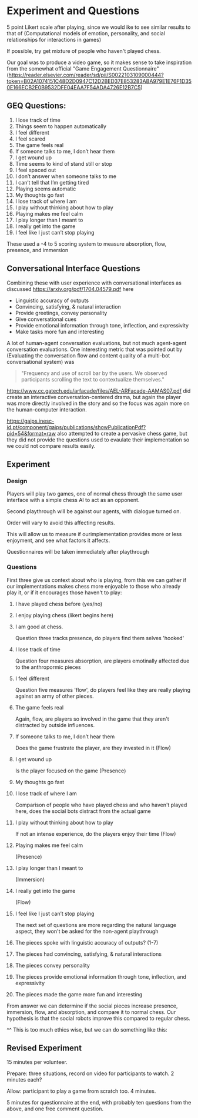 # Experiment and Questions

5 point Likert scale after playing, since we would ike to see similar results to that of (Computational models of emotion, personality, and social
relationships for interactions in games)

If possible, try get mixture of people who haven't played chess.

Our goal was to produce a video game, so it makes sense to take inspiration from the somewhat official "Game Engagement Questionnaire" (<https://reader.elsevier.com/reader/sd/pii/S0022103109000444?token=B02A1074151C48D2D0947C12D2BED37E853283ABA979E1E76F1D350E166ECB2E0B9532DFE04EAA7F54ADA4726E12B7C5>)

## GEQ Questions: 

1. I lose track of time
2. Things seem to happen automatically
3. I feel different
4. I feel scared
5. The game feels real
6. If someone talks to me, I don’t hear them
7. I get wound up
8. Time seems to kind of stand still or stop
9. I feel spaced out
10. I don’t answer when someone talks to me
11. I can’t tell that I’m getting tired
12. Playing seems automatic
13. My thoughts go fast
14. I lose track of where I am
15. I play without thinking about how to play
16. Playing makes me feel calm
17. I play longer than I meant to
18. I really get into the game
19. I feel like I just can’t stop playing

These used a -4 to 5 scoring system to measure absorption, flow, presence, and immersion

## Conversational Interface Questions 

Combining these with user experience with conversational interfaces as discussed <https://arxiv.org/pdf/1704.04579.pdf> here

* Linguistic accuracy of outputs
* Convincing, satisfying, & natural
  interaction
* Provide greetings, convey personality
* Give conversational cues
* Provide emotional information through
  tone, inflection, and expressivity 
* Make tasks more fun and interesting

A lot of human-agent conversation evaluations, but not much agent-agent conversation evaluations. One interesting metric that was pointed out by (Evaluating the conversation flow and content quality of a multi-bot conversational system) was 

> "Frequency and use of scroll bar by the users. We observed participants scrolling the text to contextualize themselves."

<https://www.cc.gatech.edu/arfacade/files/AEL-ARFacade-AAMAS07.pdf> did create an interactive conversation-centered drama, but again the player was more directly involved in the story and so the focus was again more on the human-computer interaction. 

<https://gaips.inesc-id.pt/component/gaips/publications/showPublicationPdf?pid=54&format=raw> also attempted to create a pervasive chess game, but they did not provide the questions used to evaulate their implementation so we could not compare results easily.

## Experiment

### Design 

Players will play two games, one of normal chess through the same user interface with a simple chess AI to act as an opponent.

Second playthrough will be against our agents, with dialogue turned on.

Order will vary to avoid this affecting results.

This will allow us to measure if ourimplementation provides more or less enjoyment, and see what factors it affects.

Questionnaires will be taken immediately after playthrough

### Questions

First three give us context about who is playing, from this we can gather if our implementations makes chess more enjoyable to those who already play it, or if it encourages those haven't to play:

1. I have played chess before (yes/no)

2. I enjoy playing chess (likert begins here)

3. I am good at chess.

   Question three tracks presence, do players find them selves 'hooked'

4. I lose track of time

   Question four measures absorption, are players emotinally affected due to the anthropormic pieces

5. I feel different

   Question five measures 'flow', do players feel like they are really playing against an army of other pieces.

6. The game feels real

   Again, flow, are players so involved in the game that they aren't distracted by outside influences.

7. If someone talks to me, I don’t hear them

   Does the game frustrate the player, are they invested in it (Flow)

8. I get wound up

   Is the player focused on the game (Presence)

9. My thoughts go fast

10. I lose track of where I am

    Comparison of people who have played chess and who haven't played here, does the social bots distract from the actual game

11. I play without thinking about how to play

    If not an intense experience, do the players enjoy their time (Flow)

12. Playing makes me feel calm

    (Presence)

13. I play longer than I meant to

    (Immersion)

14. I really get into the game

    (Flow)

15. I feel like I just can’t stop playing

    The next set of questions are more regarding the natural language aspect, they won't be asked for the non-agent playthrough

16. The pieces spoke with linguistic accuracy of outputs? (1-7)

17. The pieces had convincing, satisfying, & natural interactions

18. The pieces convey personality

19. The pieces provide emotional information through
    tone, inflection, and expressivity 

20. The pieces made the game more fun and interesting


From answer we can determine if the social pieces increase presence, immersion, flow, and absorption, and compare it to normal chess. Our  hypothesis is that the social robots improve this compared to regular chess.

^^ This is too much ethics wise, but we can do something like this:

## Revised Experiment

15 minutes per volunteer. 

Prepare: three situations, record on video for participants to watch. 2 minutes each?

Allow: participant to play a game from scratch too. 4 minutes.

5 minutes for questionnaire at the end, with probably ten questions from the above, and one free comment question.